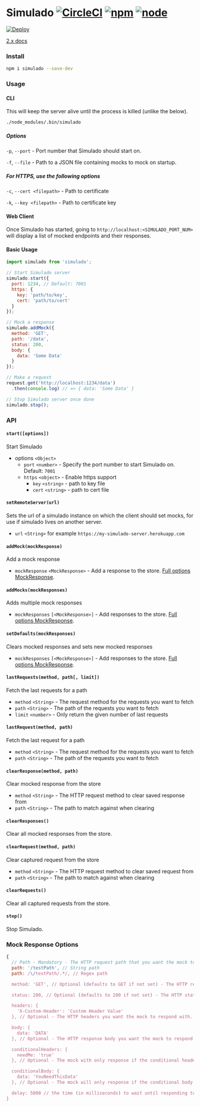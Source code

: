 # Simulado  [![CircleCI](https://img.shields.io/circleci/project/github/ldabiralai/simulado.svg)](https://circleci.com/gh/ldabiralai/simulado) [![npm](https://img.shields.io/npm/v/simulado.svg)](https://www.npmjs.com/package/simulado) [![node](https://img.shields.io/node/v/simulado.svg)]()

[![Deploy](https://www.herokucdn.com/deploy/button.svg)](https://heroku.com/deploy)

[2.x docs](https://github.com/ldabiralai/simulado/tree/v2)

### Install
```bash
npm i simulado --save-dev
```

### Usage
#### CLI
This will keep the server alive until the process is killed (unlike the below).

```bash
./node_modules/.bin/simulado
```

##### Options
`-p`, `--port` - Port number that Simulado should start on.

`-f`, `--file` - Path to a JSON file containing mocks to mock on startup.

##### For HTTPS, use the following options
`-c`, `--cert <filepath>` - Path to certificate

`-k`, `--key <filepath>` - Path to certificate key

#### Web Client
Once Simulado has started, going to `http://localhost:<SIMULADO_PORT_NUM>` will display a list of mocked endpoints and their responses.

#### Basic Usage
```javascript
import simulado from 'simulado';

// Start Simulado server
simulado.start({
  port: 1234, // Default: 7001
  https: {
    key: 'path/to/key',
    cert: 'path/to/cert'
  }
});

// Mock a response
simulado.addMock({
  method: 'GET',
  path: '/data',
  status: 200,
  body: {
    data: 'Some Data'
  }
});

// Make a request
request.get('http://localhost:1234/data')
  .then(console.log) // => { data: 'Some Data' }

// Stop Simulado server once done
simulado.stop();
```

### API

#### `start([options])`
Start Simulado
  * options `<Object>`
    * `port` `<number>` - Specify the port number to start Simulado on. Default: `7001`
    * `https` `<object>` - Enable https support
      * `key` `<string>` - path to key file
      * `cert` `<string>` - path to cert file

#### `setRemoteServer(url)`



Sets the url of a simulado instance on which the client should set mocks, for use if simulado lives on another server.

 * `url` `<String>` for example `https://my-simulado-server.herokuapp.com`

#### `addMock(mockResponse)`
Add a mock response
  * `mockResponse` `<MockResponse>` - Add a response to the store. [Full options MockResponse](#mock-response-options).


#### `addMocks(mockResponses)`
Adds multiple mock responses
  * `mockResponses` `[<MockResponse>]` - Add responses to the store. [Full options MockResponse](#mock-response-options).


#### `setDefaults(mockResponses)`
Clears mocked responses and sets new mocked responses
  * `mockResponses` `[<MockResponse>]` - Add responses to the store. [Full options MockResponse](#mock-response-options).


#### `lastRequests(method, path[, limit])`
Fetch the last requests for a path
  * `method` `<String>` - The request method for the requests you want to fetch
  * `path` `<String>` - The path of the requests you want to fetch
  * `limit` `<number>` - Only return the given number of last requests


#### `lastRequest(method, path)`
Fetch the last request for a path
  * `method` `<String>` - The request method for the requests you want to fetch
  * `path` `<String>` - The path of the requests you want to fetch


#### `clearResponse(method, path)`
Clear mocked response from the store
  * `method` `<String>` - The HTTP request method to clear saved response from
  * `path` `<String>` - The path to match against when clearing


#### `clearResponses()`
Clear all mocked responses from the store.


#### `clearRequest(method, path)`
Clear captured request from the store
  * `method` `<String>` - The HTTP request method to clear saved request from
  * `path` `<String>` - The path to match against when clearing


#### `clearRequests()`
Clear all captured requests from the store.


#### `stop()`
Stop Simulado.

### Mock Response Options
```javascript
{
  // Path - Mandatory - The HTTP request path that you want the mock to response to.
  path: '/testPath', // String path
  path: /\/testPath/.*/, // Regex path

  method: 'GET', // Optional (defaults to GET if not set) - The HTTP request method that you want the mock to response to.

  status: 200, // Optional (defaults to 200 if not set) - The HTTP status you want to mock to response with.

  headers: {
    'X-Custom-Header': 'Custom Header Value'
  }, // Optional - The HTTP headers you want the mock to respond with.

  body: {
    data: 'DATA'
  }, // Optional - The HTTP response body you want the mock to respond with.

  conditionalHeaders: {
    needMe: 'true'
  }, // Optional - The mock with only response if the conditional headers are sent in the request.

  conditionalBody: {
    data: 'YouNeedThisData'
  }, // Optional - The mock will only response if the conditional body is sent in the request.

  delay: 5000 // the time (in milliseconds) to wait until responding to a request
}
```
